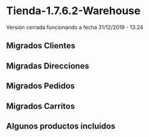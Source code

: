 # Tienda-1.7.6.2-Warehouse

Versión cerrada funcionando a fecha 31/12/2019 - 13:24

## Migrados Clientes
## Migradas Direcciones
## Migrados Pedidos
## Migrados Carritos
## Algunos productos incluidos
